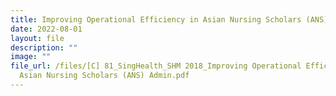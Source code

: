 ```yaml
---
title: Improving Operational Efficiency in Asian Nursing Scholars (ANS) Administration
date: 2022-08-01
layout: file
description: ""
image: ""
file_url: /files/[C] 81_SingHealth_SHM 2018_Improving Operational Efficiency in
  Asian Nursing Scholars (ANS) Admin.pdf
---
```

